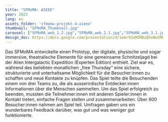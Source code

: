 ```yaml
---
title: "SFMoMA: AIEEE"
year: 2023
lang: en
assets_folder: 'sfmoma-projekt-4-aieee'
thumbnail: "SFMoMA_Thumbnail.jpg"
carousel: ["SFMoMA_web_1.2.jpg","SFMoMA_web_2.1.jpg","SFMoMA_web_3.1.jpg","SFMoMA_web_4.1.jpg","SFMoMA_web_5.jpeg","SFMoma_web_6.jpeg","SFMoMA_web_7.jpg","SFMoMA_web_8.jpeg","SFMoMA_web_9.png"]
design_doc: https://docs.google.com/presentation/d/1e6r93oM5RBzQhxNe5MRNwcG-t1tnNJy7ugcTwMwUz4c/edit#slide=id.g226f97e87d2_0_0/
---
```


Das SFMoMA entwickelte einen Prototyp, der digitale, physische und sogar immersive, theatralische Elemente für eine gemeinsame Schnitzeljagd bei der Alien Intergalactic Expedition (Experten Edition) enthielt. Ziel war es, während des beliebten monatlichen „free Thursday“ eine sichere, strukturierte und unterhaltsame Möglichkeit für die Besucher:innen zu schaffen und neue Kontakte zu knüpfen. Das Spiel teilte die Besuchenden einem von drei Teams zu, die als ausserirdische Entdecker:innen Informationen über die Menschen sammelten. Um das Spiel erfolgreich zu beenden, mussten die Teilnehmer:innen mit anderen Spieler:innen in Kontakt treten, einfache Fragen stellen und zusammenarbeiten. Über 600 Besucher:innen nahmen am Spiel teil. Umfragen gaben uns ein wunderbares Feedback darüber, was gut und was weniger gut funktionierte.
